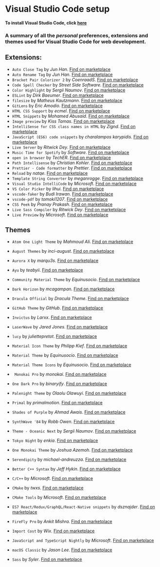 # Visual Studio Code setup

#### To install Visual Studio Code, click [here](https://code.visualstudio.com/)

### A summary of all the _personal_ preferences, extensions and themes used for Visual Studio Code for web development.

## Extensions:

- `Auto Close Tag` by _Jun Han_. [Find on marketplace](https://marketplace.visualstudio.com/items?itemName=formulahendry.auto-close-tag)
- `Auto Rename Tag` by _Jun Han_. [Find on marketplace](https://marketplace.visualstudio.com/items?itemName=formulahendry.auto-rename-tag)
- `Bracket Pair Colorizer 2` by _CoenraadS_. [Find on marketplace](https://marketplace.visualstudio.com/items?itemName=CoenraadS.bracket-pair-colorizer-2)
- `Code Spell Checker` by _Street Side Software_. [Find on marketplace](https://marketplace.visualstudio.com/items?itemName=streetsidesoftware.code-spell-checker)
- `Color Highlight` by _Sergii Naumov_. [Find on marketplace](https://marketplace.visualstudio.com/items?itemName=naumovs.color-highlight)
- `ESLint` by _Dirk Baeumer_. [Find on marketplace](https://marketplace.visualstudio.com/items?itemName=dbaeumer.vscode-eslint)
- `filesize` by _Matheus Kautzmann_. [Find on marketplace](https://marketplace.visualstudio.com/items?itemName=mkxml.vscode-filesize)
- `GitLens` by _Eric Amodio_. [Find on marketplace](https://marketplace.visualstudio.com/items?itemName=eamodio.gitlens)
- `HTML CSS Support` by _ecmel_. [Find on marketplace](https://marketplace.visualstudio.com/items?itemName=ecmel.vscode-html-css)
- `HTML Snippets` by _Mohamed Abusaid_. [Find on marketplace](https://marketplace.visualstudio.com/items?itemName=abusaidm.html-snippets)
- `Image preview` by _Kiss Tamas_. [Find on marketplace](https://marketplace.visualstudio.com/items?itemName=kisstkondoros.vscode-gutter-preview)
- `IntelliSense for CSS class names in HTML` by _Zignd_. [Find on marketplace](https://marketplace.visualstudio.com/items?itemName=Zignd.html-css-class-completion)
- `JavaScript (ES6) code snippets` by _charalampos karypidis_. [Find on marketplace](https://marketplace.visualstudio.com/items?itemName=xabikos.JavaScriptSnippets)
- `Live Server` by _Ritwick Dey_. [Find on marketplace](https://marketplace.visualstudio.com/items?itemName=ritwickdey.LiveServer)
- `Music Time for Spotify` by _Software_. [Find on marketplace](https://marketplace.visualstudio.com/items?itemName=softwaredotcom.music-time)
- `open in browser` by _TechER_. [Find on marketplace](https://marketplace.visualstudio.com/items?itemName=techer.open-in-browser)
- `Path Intellisense` by _Christian Kohler_. [Find on marketplace](https://marketplace.visualstudio.com/items?itemName=christian-kohler.path-intellisense)
- `Prettier - Code formatter` by _Prettier_. [Find on marketplace](https://marketplace.visualstudio.com/items?itemName=esbenp.prettier-vscode)
- `Reload` by _natqe_. [Find on marketplace](https://marketplace.visualstudio.com/items?itemName=natqe.reload)
- `Template String Converter` by _meganrogge_. [Find on marketplace](https://marketplace.visualstudio.com/items?itemName=meganrogge.template-string-converter)
- `Visual Studio IntelliCode` by _Microsoft_. [Find on marketplace](https://marketplace.visualstudio.com/items?itemName=VisualStudioExptTeam.vscodeintellicode)
- `VS Color Picker` by _lihui_. [Find on marketplace](https://marketplace.visualstudio.com/items?itemName=lihui.vs-color-picker)
- `vscode-faker` by _Budi Irawan_. [Find on marketplace](https://marketplace.visualstudio.com/items?itemName=deerawan.vscode-faker)
- `vscode-pdf` by _tomoki1207_. [Find on marketplace](https://marketplace.visualstudio.com/items?itemName=tomoki1207.pdf)
- `CSS Peek` by _Pranay Prakash_. [Find on marketplace](https://marketplace.visualstudio.com/items?itemName=pranaygp.vscode-css-peek)
- `Live Sass Compiler` by _Ritwick Dey_. [Find on marketplace](https://marketplace.visualstudio.com/items?itemName=ritwickdey.live-sass)
- `Live Preview` by _Microsoft_. [Find on marketplace](https://marketplace.visualstudio.com/items?itemName=ms-vscode.live-server)

## Themes

- `Atom One Light Theme` by _Mahmoud Ali_. [Find on marketplace](https://marketplace.visualstudio.com/items?itemName=akamud.vscode-theme-onelight)

- `August Themes` by _inci-august_. [Find on marketplace](https://marketplace.visualstudio.com/items?itemName=inci-august.august-themes)

- `Aurora X` by _marqu3s_. [Find on marketplace](https://marketplace.visualstudio.com/items?itemName=marqu3s.aurora-x)

- `Ayu` by _teabyii_. [Find on marketplace](https://marketplace.visualstudio.com/items?itemName=teabyii.ayu)

- `Community Material Theme` by _Equinusocio_. [Find on marketplace](https://marketplace.visualstudio.com/items?itemName=Equinusocio.vsc-community-material-theme)

- `Dark Horizon` by _mcagampan_. [Find on marketplace](https://marketplace.visualstudio.com/items?itemName=mcagampan.dark-horizon)

- `Dracula Official` by _Dracula Theme_. [Find on marketplace](https://marketplace.visualstudio.com/items?itemName=dracula-theme.theme-dracula)

- `GitHub Theme` by _GitHub_. [Find on marketplace](https://marketplace.visualstudio.com/items?itemName=GitHub.github-vscode-theme)

- `Invictus` by _Larxx_. [Find on marketplace](https://marketplace.visualstudio.com/items?itemName=Larxx.invictus)

- `LaserWave` by _Jared Jones_. [Find on marketplace](https://marketplace.visualstudio.com/items?itemName=jaredkent.laserwave)

- `lucy` by _juliettepretot_. [Find on marketplace](https://marketplace.visualstudio.com/items?itemName=juliettepretot.lucy-vscode)

- `Material Icon Theme` by _Philipp Kief_. [Find on marketplace](https://marketplace.visualstudio.com/items?itemName=PKief.material-icon-theme)

- `Material Theme` by _Equinusocio_. [Find on marketplace](https://marketplace.visualstudio.com/items?itemName=Equinusocio.vsc-material-theme)

- `Material Theme Icons` by _Equinusocio_. [Find on marketplace](https://marketplace.visualstudio.com/items?itemName=Equinusocio.vsc-material-theme-icons)

- ` Monokai Pro` by _monokai_. [Find on marketplace](https://marketplace.visualstudio.com/items?itemName=monokai.theme-monokai-pro-vscode)

- `One Dark Pro` by _binaryify_. [Find on marketplace](https://marketplace.visualstudio.com/items?itemName=zhuangtongfa.Material-theme)

- `Palenight Theme` by _Olaolu Olawuyi_. [Find on marketplace](https://marketplace.visualstudio.com/items?itemName=whizkydee.material-palenight-theme)

- `Primal` by _primalmotion_. [Find on marketplace](https://marketplace.visualstudio.com/items?itemName=primalmotion.primal)

- `Shades of Purple` by _Ahmad Awais_. [Find on marketplace](https://marketplace.visualstudio.com/items?itemName=ahmadawais.shades-of-purple)

- `SynthWave '84` by _Robb Owen_. [Find on marketplace](https://marketplace.visualstudio.com/items?itemName=RobbOwen.synthwave-vscode)

- `Theme - Oceanic Next` by _Sergii Naumov_. [Find on marketplace](https://marketplace.visualstudio.com/items?itemName=naumovs.theme-oceanicnext)

- `Tokyo Night` by _enkia_. [Find on marketplace](https://marketplace.visualstudio.com/items?itemName=enkia.tokyo-night)

- `One Monokai Theme` by _Joshua Azemoh_. [Find on marketplace](https://marketplace.visualstudio.com/items?itemName=azemoh.one-monokai)

- `Serendipity` by _michael-andreuzza_. [Find on marketplace](https://marketplace.visualstudio.com/items?itemName=wicked-labs.wvsc-serendipity)

- `Better C++ Syntax` by _Jeff Hykin_. [Find on marketplace](https://marketplace.visualstudio.com/items?itemName=jeff-hykin.better-cpp-syntax)

- `C/C++` by _Microsoft_. [Find on marketplace](https://marketplace.visualstudio.com/items?itemName=ms-vscode.cpptools)

- `CMake` by _twxs_. [Find on marketplace](https://marketplace.visualstudio.com/items?itemName=twxs.cmake)

- `CMake Tools` by _Microsoft_. [Find on marketplace](https://marketplace.visualstudio.com/items?itemName=ms-vscode.cmake-tools)

- `ES7 React/Redux/GraphQL/React-Native snippets` by _dsznajder_. [Find on marketplace](https://marketplace.visualstudio.com/items?itemName=dsznajder.es7-react-js-snippets)

- `FireFly Pro` by _Ankit Mishra_. [Find on marketplace](https://marketplace.visualstudio.com/items?itemName=ankitcode.firefly)

- `Import Cost` by _Wix_. [Find on marketplace](https://marketplace.visualstudio.com/items?itemName=wix.vscode-import-cost)

- `JavaScript and TypeScript Nightly` by _Microsoft_. [Find on marketplace](https://marketplace.visualstudio.com/items?itemName=ms-vscode.vscode-typescript-next)

- `macOS Classic` by _Jason Lee_. [Find on marketplace](https://marketplace.visualstudio.com/items?itemName=huacnlee.theme-macos-classic)

- `Sass` by _Syler_. [Find on marketplace](https://marketplace.visualstudio.com/items?itemName=Syler.sass-indented)
